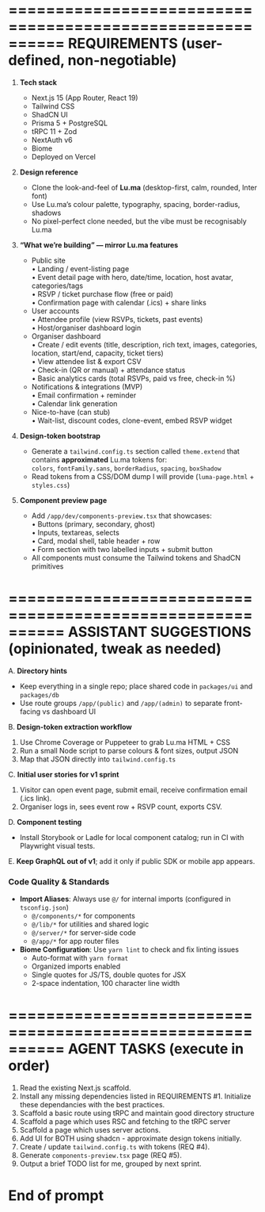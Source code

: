 ==========================================================
REQUIREMENTS (user-defined, non-negotiable)
==========================================================

1. **Tech stack**

   - Next.js 15 (App Router, React 19)
   - Tailwind CSS
   - ShadCN UI
   - Prisma 5 + PostgreSQL
   - tRPC 11 + Zod
   - NextAuth v6
   - Biome
   - Deployed on Vercel

2. **Design reference**

   - Clone the look-and-feel of **Lu.ma** (desktop-first, calm, rounded, Inter font)
   - Use Lu.ma’s colour palette, typography, spacing, border-radius, shadows
   - No pixel-perfect clone needed, but the vibe must be recognisably Lu.ma

3. **“What we’re building” — mirror Lu.ma features**

   - Public site  
     • Landing / event-listing page  
     • Event detail page with hero, date/time, location, host avatar, categories/tags  
     • RSVP / ticket purchase flow (free or paid)  
     • Confirmation page with calendar (.ics) + share links
   - User accounts  
     • Attendee profile (view RSVPs, tickets, past events)  
     • Host/organiser dashboard login
   - Organiser dashboard  
     • Create / edit events (title, description, rich text, images, categories, location, start/end, capacity, ticket tiers)  
     • View attendee list & export CSV  
     • Check-in (QR or manual) + attendance status  
     • Basic analytics cards (total RSVPs, paid vs free, check-in %)
   - Notifications & integrations (MVP)  
     • Email confirmation + reminder  
     • Calendar link generation
   - Nice-to-have (can stub)  
     • Wait-list, discount codes, clone-event, embed RSVP widget

4. **Design-token bootstrap**

   - Generate a `tailwind.config.ts` section called `theme.extend` that contains **approximated** Lu.ma tokens for:  
     `colors`, `fontFamily.sans`, `borderRadius`, `spacing`, `boxShadow`
   - Read tokens from a CSS/DOM dump I will provide (`luma-page.html` + `styles.css`)

5. **Component preview page**
   - Add `/app/dev/components-preview.tsx` that showcases:  
     • Buttons (primary, secondary, ghost)  
     • Inputs, textareas, selects  
     • Card, modal shell, table header + row  
     • Form section with two labelled inputs + submit button
   - All components must consume the Tailwind tokens and ShadCN primitives

==========================================================
ASSISTANT SUGGESTIONS (opinionated, tweak as needed)
==========================================================

A. **Directory hints**

- Keep everything in a single repo; place shared code in `packages/ui` and `packages/db`
- Use route groups `/app/(public)` and `/app/(admin)` to separate front-facing vs dashboard UI

B. **Design-token extraction workflow**

1.  Use Chrome Coverage or Puppeteer to grab Lu.ma HTML + CSS
2.  Run a small Node script to parse colours & font sizes, output JSON
3.  Map that JSON directly into `tailwind.config.ts`

C. **Initial user stories for v1 sprint**

1.  Visitor can open event page, submit email, receive confirmation email (.ics link).
2.  Organiser logs in, sees event row + RSVP count, exports CSV.

D. **Component testing**

- Install Storybook or Ladle for local component catalog; run in CI with Playwright visual tests.

E. **Keep GraphQL out of v1**; add it only if public SDK or mobile app appears.

### Code Quality & Standards

- **Import Aliases**: Always use `@/` for internal imports (configured in `tsconfig.json`)
  - `@/components/*` for components
  - `@/lib/*` for utilities and shared logic
  - `@/server/*` for server-side code
  - `@/app/*` for app router files
- **Biome Configuration**: Use `yarn lint` to check and fix linting issues
  - Auto-format with `yarn format`
  - Organized imports enabled
  - Single quotes for JS/TS, double quotes for JSX
  - 2-space indentation, 100 character line width

==========================================================
AGENT TASKS (execute in order)
==========================================================

1. Read the existing Next.js scaffold.
2. Install any missing dependencies listed in REQUIREMENTS #1. Initialize these dependancies with the best practices.
3. Scaffold a basic route using tRPC and maintain good directory structure
4. Scaffold a page which uses RSC and fetching to the tRPC server
5. Scaffold a page which uses server actions.
6. Add UI for BOTH using shadcn - approximate design tokens initially.
7. Create / update `tailwind.config.ts` with tokens (REQ #4).
8. Generate `components-preview.tsx` page (REQ #5).
9. Output a brief TODO list for me, grouped by next sprint.

# End of prompt

